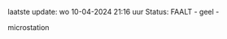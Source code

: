 laatste update: 
wo 10-04-2024 21:16   uur 
Status: FAALT - geel - 
<div class="service Y">microstation</div>